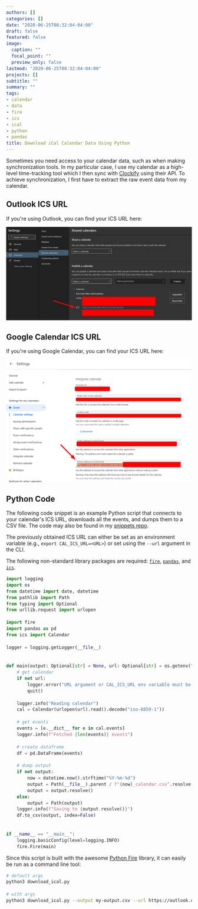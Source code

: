 ```yaml
---
authors: []
categories: []
date: "2020-06-25T08:32:04-04:00"
draft: false
featured: false
image:
  caption: ""
  focal_point: ""
  preview_only: false
lastmod: "2020-06-25T08:32:04-04:00"
projects: []
subtitle: ""
summary: ""
tags:
- calendar
- data
- fire
- ics
- ical
- python
- pandas
title: Download iCal Calendar Data Using Python
---
```


Sometimes you need access to your calendar data, such as when making synchronization tools.
In my particular case, I use my calendar as a high-level time-tracking tool which I then sync with [Clockify](https://clockify.me/) using their API.
To achieve synchronization, I first have to extract the raw event data from my calendar.

## Outlook ICS URL

If you're using Outlook, you can find your ICS URL here:

![](2020-06-25-08-47-02.png)

## Google Calendar ICS URL

If you're using Google Calendar, you can find your ICS URL here:

![](2020-06-25-08-45-34.png)

## Python Code

The following code snippet is an example Python script that connects to your calendar's ICS URL, downloads all the events, and dumps them to a CSV file.
The code may also be found in my [snippets repo](https://github.com/engnadeau/snippets).

The previously obtained ICS URL can either be set as an environment variable (e.g., `export CAL_ICS_URL=<URL>`) or set using the `--url` argument in the CLI.

The following non-standard library packages are required: [`fire`](https://github.com/google/python-fire), [`pandas`](https://pandas.pydata.org/), and [`ics`](https://github.com/C4ptainCrunch/ics.py).

```python
import logging
import os
from datetime import date, datetime
from pathlib import Path
from typing import Optional
from urllib.request import urlopen

import fire
import pandas as pd
from ics import Calendar

logger = logging.getLogger(__file__)


def main(output: Optional[str] = None, url: Optional[str] = os.getenv("CAL_ICS_URL")):
    # get calendar
    if not url:
        logger.error("URL argument or CAL_ICS_URL env variable must be set")
        quit()

    logger.info("Reading calendar")
    cal = Calendar(urlopen(url).read().decode("iso-8859-1"))

    # get events
    events = [e.__dict__ for e in cal.events]
    logger.info(f"Fetched {len(events)} events")

    # create dataframe
    df = pd.DataFrame(events)

    # dump output
    if not output:
        now = datetime.now().strftime("%Y-%m-%d")
        output = Path(__file__).parent / f"{now}_calendar.csv".resolve()
        output = output.resolve()
    else:
        output = Path(output)
    logger.info(f"Saving to {output.resolve()}")
    df.to_csv(output, index=False)


if __name__ == "__main__":
    logging.basicConfig(level=logging.INFO)
    fire.Fire(main)

```

Since this script is built with the awesome [Python Fire](https://github.com/google/python-fire) library, it can easily be run as a command line tool:

```bash
# default args
python3 download_ical.py

# with args
python3 download_ical.py --output my-output.csv --url https://outlook.office365.com/owa/calendar/abc/xyz/calendar.ics
```
